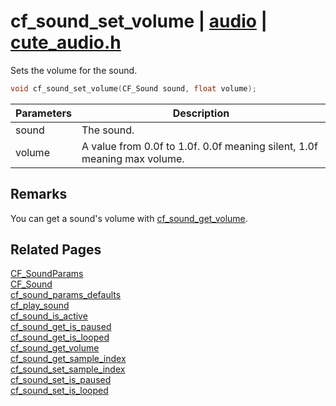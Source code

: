 # cf_sound_set_volume | [audio](https://github.com/RandyGaul/cute_framework/blob/master/docs/audio/README.md) | [cute_audio.h](https://github.com/RandyGaul/cute_framework/blob/master/include/cute_audio.h)

Sets the volume for the sound.

```cpp
void cf_sound_set_volume(CF_Sound sound, float volume);
```

Parameters | Description
--- | ---
sound | The sound.
volume | A value from 0.0f to 1.0f. 0.0f meaning silent, 1.0f meaning max volume.

## Remarks

You can get a sound's volume with [cf_sound_get_volume](https://github.com/RandyGaul/cute_framework/blob/master/docs/audio/cf_sound_get_volume.md).

## Related Pages

[CF_SoundParams](https://github.com/RandyGaul/cute_framework/blob/master/docs/audio/cf_soundparams.md)  
[CF_Sound](https://github.com/RandyGaul/cute_framework/blob/master/docs/audio/cf_sound.md)  
[cf_sound_params_defaults](https://github.com/RandyGaul/cute_framework/blob/master/docs/audio/cf_sound_params_defaults.md)  
[cf_play_sound](https://github.com/RandyGaul/cute_framework/blob/master/docs/audio/cf_play_sound.md)  
[cf_sound_is_active](https://github.com/RandyGaul/cute_framework/blob/master/docs/audio/cf_sound_is_active.md)  
[cf_sound_get_is_paused](https://github.com/RandyGaul/cute_framework/blob/master/docs/audio/cf_sound_get_is_paused.md)  
[cf_sound_get_is_looped](https://github.com/RandyGaul/cute_framework/blob/master/docs/audio/cf_sound_get_is_looped.md)  
[cf_sound_get_volume](https://github.com/RandyGaul/cute_framework/blob/master/docs/audio/cf_sound_get_volume.md)  
[cf_sound_get_sample_index](https://github.com/RandyGaul/cute_framework/blob/master/docs/audio/cf_sound_get_sample_index.md)  
[cf_sound_set_sample_index](https://github.com/RandyGaul/cute_framework/blob/master/docs/audio/cf_sound_set_sample_index.md)  
[cf_sound_set_is_paused](https://github.com/RandyGaul/cute_framework/blob/master/docs/audio/cf_sound_set_is_paused.md)  
[cf_sound_set_is_looped](https://github.com/RandyGaul/cute_framework/blob/master/docs/audio/cf_sound_set_is_looped.md)  
